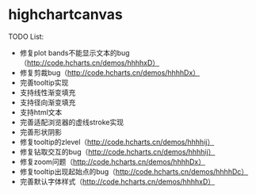 # highchartcanvas

TODO List:

* 修复plot bands不能显示文本的bug（http://code.hcharts.cn/demos/hhhhxD）
* 修复剪裁bug（http://code.hcharts.cn/demos/hhhhDx）
* 完善tooltip实现
* 支持线性渐变填充
* 支持径向渐变填充
* 支持html文本
* 完善适配浏览器的虚线stroke实现
* 完善形状阴影
* 修复tooltip的zlevel（http://code.hcharts.cn/demos/hhhhij）
* 修复钻取交互的bug（http://code.hcharts.cn/demos/hhhhij）
* 修复zoom问题（http://code.hcharts.cn/demos/hhhhDx）
* 修复tooltip出现起始点的bug（http://code.hcharts.cn/demos/hhhhDc）
* 完善默认字体样式（http://code.hcharts.cn/demos/hhhhxD）